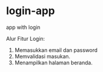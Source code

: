 # login-app
app with login

Alur Fitur Login:
1. Memasukkan email dan password
2. Memvalidasi masukan.
3. Menampilkan halaman beranda.
